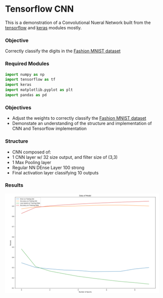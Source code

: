 # Tensorflow CNN
This is a demonstration of a Convolutional Nueral Network built from the [tensorflow](https://www.tensorflow.org/) and [keras](https://keras.io/) modules mostly.
### Objective
Correctly classify the digits in the [Fashion MNIST dataset](https://www.kaggle.com/zalando-research/fashionmnist)
### Required Modules
```python
import numpy as np
import tensorflow as tf
import keras
import matplotlib.pyplot as plt
import pandas as pd
```
### Objectives
* Adjust the weights to correctly classify the [Fashion MNIST dataset](https://www.kaggle.com/zalando-research/fashionmnist)
* Demonstate an understanding of the structure and implementation of CNN and Tensorflow implementation
### Structure
* CNN composed of:
* 1 CNN layer w/ 32 size output, and filter size of (3,3)
* 1 Max Pooling layer
* Regular NN DEnse Layer 100 strong
* Final activation layer classifying 10 outputs

### Results
![alt text](https://github.com/erichc91/DATA_4319/blob/master/Tensorflow%20Convolutional%20NN/CNN%20model%20metrics.png)
